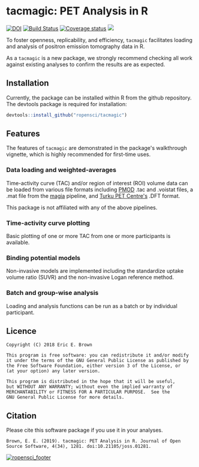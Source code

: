 # tacmagic: PET Analysis in R


[![DOI](https://zenodo.org/badge/131427691.svg)](https://zenodo.org/badge/latestdoi/131427691) [![Build Status](https://travis-ci.org/ropensci/tacmagic.svg?branch=master)](https://travis-ci.org/ropensci/tacmagic) [![Coverage status](https://codecov.io/gh/ropensci/tacmagic/branch/master/graph/badge.svg)](https://codecov.io/github/ropensci/tacmagic?branch=master) [![](https://badges.ropensci.org/280_status.svg)](https://github.com/ropensci/software-review/issues/280)


To foster openness, replicability, and efficiency, ```tacmagic``` facilitates loading and analysis of positron emission tomography data in R.

As a ```tacmagic``` is a new package, we strongly recommend checking all work against existing analyses to confirm the results are as expected.

## Installation

Currently, the package can be installed within R from the github repository. The devtools package is required for installation:

```r
devtools::install_github("ropensci/tacmagic")
```

## Features

The features of `tacmagic` are demonstrated in the package's walkthrough vignette, which is highly recommended for first-time uses.

### Data loading and weighted-averages

Time-activity curve (TAC) and/or region of interest (ROI) volume data can be loaded from various file formats including [PMOD](https://www.pmod.com/web/) .tac and .voistat files, a .mat file from the [magia](http://aivo.utu.fi/magia/) pipeline, and [Turku PET Centre's](http://turkupetcentre.fi) .DFT format. 

This package is not affiliated with any of the above pipelines.

### Time-activity curve plotting

Basic plotting of one or more TAC from one or more participants is available.

### Binding potential models

Non-invasive models are implemented including the standardize uptake volume ratio (SUVR) and the non-invasive Logan reference method.

### Batch and group-wise analysis

Loading and analysis functions can be run as a batch or by individual participant.

## Licence

    Copyright (C) 2018 Eric E. Brown

    This program is free software: you can redistribute it and/or modify
    it under the terms of the GNU General Public License as published by
    the Free Software Foundation, either version 3 of the License, or
    (at your option) any later version.

    This program is distributed in the hope that it will be useful,
    but WITHOUT ANY WARRANTY; without even the implied warranty of
    MERCHANTABILITY or FITNESS FOR A PARTICULAR PURPOSE.  See the
    GNU General Public License for more details.

## Citation

Please cite this software package if you use it in your analyses. 

``Brown, E. E. (2019). tacmagic: PET Analysis in R. Journal of Open Source Software, 4(34), 1281. doi:10.21105/joss.01281.``

[![ropensci_footer](https://ropensci.org/public_images/ropensci_footer.png)](https://ropensci.org)
